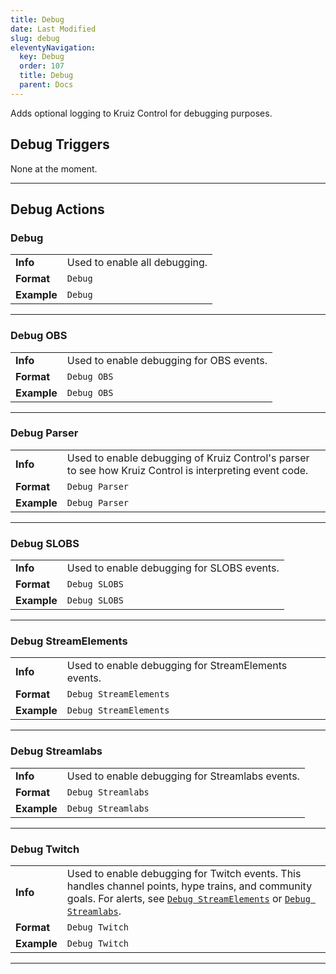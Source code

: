 ```yaml
---
title: Debug
date: Last Modified
slug: debug
eleventyNavigation:
  key: Debug
  order: 107
  title: Debug
  parent: Docs
---
```


Adds optional logging to Kruiz Control for debugging purposes.

## Debug Triggers
None at the moment.

***

## Debug Actions

### Debug
| | |
------------ | -------------
**Info** | Used to enable all debugging.
**Format** | `Debug`
**Example** | `Debug`

***

### Debug OBS
| | |
------------ | -------------
**Info** | Used to enable debugging for OBS events.
**Format** | `Debug OBS`
**Example** | `Debug OBS`

***

### Debug Parser
| | |
------------ | -------------
**Info** | Used to enable debugging of Kruiz Control's parser to see how Kruiz Control is interpreting event code.
**Format** | `Debug Parser`
**Example** | `Debug Parser`

***

### Debug SLOBS
| | |
------------ | -------------
**Info** | Used to enable debugging for SLOBS events.
**Format** | `Debug SLOBS`
**Example** | `Debug SLOBS`

***

### Debug StreamElements
| | |
------------ | -------------
**Info** | Used to enable debugging for StreamElements events.
**Format** | `Debug StreamElements`
**Example** | `Debug StreamElements`

***

### Debug Streamlabs
| | |
------------ | -------------
**Info** | Used to enable debugging for Streamlabs events.
**Format** | `Debug Streamlabs`
**Example** | `Debug Streamlabs`

***

### Debug Twitch
| | |
------------ | -------------
**Info** | Used to enable debugging for Twitch events. This handles channel points, hype trains, and community goals. For alerts, see [`Debug StreamElements`](#debug-streamelements) or [`Debug Streamlabs`](#debug-streamlabs).
**Format** | `Debug Twitch`
**Example** | `Debug Twitch`

***
